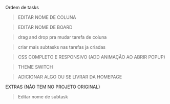 Ordem de tasks

> EDITAR NOME DE COLUNA

> EDITAR NOME DE BOARD

> drag and drop pra mudar tarefa de coluna


> criar mais subtasks nas tarefas ja criadas

> CSS COMPLETO E RESPONSIVO (ADD ANIMAÇÃO AO ABRIR POPUP)

> THEME SWITCH

>ADICIONAR ALGO OU SE LIVRAR DA HOMEPAGE


EXTRAS (NÃO TEM NO PROJETO ORIGINAL)

> Editar nome de subtask

